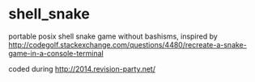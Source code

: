 shell_snake
===========

portable posix shell snake game without bashisms, inspired by
http://codegolf.stackexchange.com/questions/4480/recreate-a-snake-game-in-a-console-terminal

coded during http://2014.revision-party.net/
